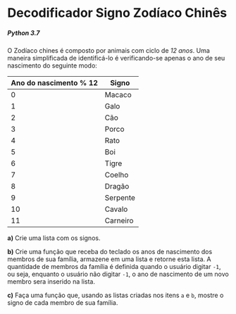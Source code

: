 # Decodificador Signo Zodíaco Chinês
##### Python 3.7
O Zodíaco chines é composto por animais com ciclo de _12 anos_. Uma maneira simplificada de identificá-lo é verificando-se apenas o ano de seu nascimento do seguinte modo: 

|Ano do nascimento % 12|Signo |
|--|--|
|0|Macaco|
|1|Galo|
|2|Cão|
|3|Porco|
|4|Rato|
|5|Boi|
|6|Tigre|
|7|Coelho|
|8|Dragão|
|9|Serpente|
|10|Cavalo|
|11|Carneiro|

**a)** Crie uma lista com os signos.

**b)** Crie uma função que receba do teclado os anos de nascimento dos membros de sua família, armazene em uma lista e retorne esta lista. A quantidade de membros da família é definida quando o usuário digitar `-1`, ou seja, enquanto o usuário não digitar `-1`, o ano de nascimento de um novo membro sera inserido na lista.

**c)** Faça uma função que, usando as listas criadas nos itens `a` e `b`, mostre o signo de cada membro de sua família.
